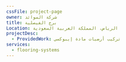 ```yaml
---
cssFile: project-page
owner: شركة السوائد
title: برج الفيصلية
Location: الرياض، المملكة العربية السعودية
projectDesc:
  - ProvidedWork: تركيب أرضيات مادة إيبوكسي
services:
  - flooring-systems
---
```


